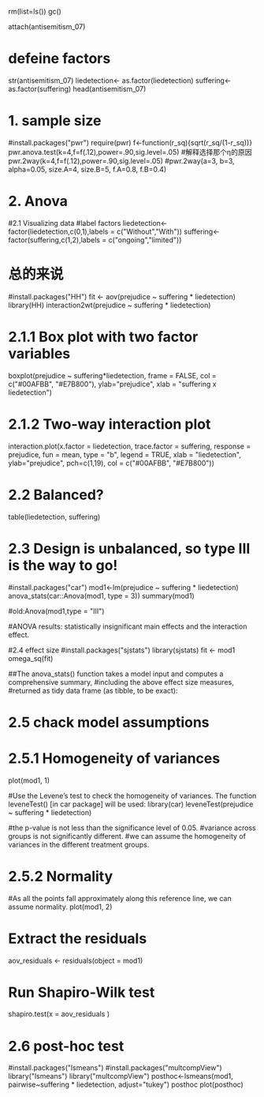 rm(list=ls())
gc()

attach(antisemitism_07)

# defeine factors
str(antisemitism_07)
liedetection<- as.factor(liedetection)
suffering<-as.factor(suffering)
head(antisemitism_07)

# 1. sample size
#install.packages("pwr")
require(pwr)
f<-function(r_sq){sqrt(r_sq/(1-r_sq))}
pwr.anova.test(k=4,f=f(.12),power=.90,sig.level=.05) #解释选择那个η的原因
pwr.2way(k=4,f=f(.12),power=.90,sig.level=.05)
#pwr.2way(a=3, b=3, alpha=0.05, size.A=4, size.B=5, f.A=0.8, f.B=0.4)


# 2. Anova
#2.1 Visualizing data
#label factors
liedetection<- factor(liedetection,c(0,1),labels = c("Without","With"))
suffering<-factor(suffering,c(1,2),labels = c("ongoing","limited"))

# 总的来说
#install.packages("HH") 
fit <- aov(prejudice ~ suffering * liedetection)
library(HH)
interaction2wt(prejudice ~ suffering * liedetection)


# 2.1.1 Box plot with two factor variables
boxplot(prejudice ~ suffering*liedetection, frame = FALSE, 
        col = c("#00AFBB", "#E7B800"), 
        ylab="prejudice",
        xlab = "suffering x liedetection")


# 2.1.2 Two-way interaction plot
interaction.plot(x.factor = liedetection, trace.factor = suffering, 
                 response = prejudice, fun = mean, 
                 type = "b", legend = TRUE, 
                 xlab = "liedetection", ylab="prejudice",
                 pch=c(1,19), col = c("#00AFBB", "#E7B800"))   


# 2.2 Balanced?
table(liedetection, suffering)  

# 2.3 Design is unbalanced, so type III is the way to go!
#install.packages("car")
mod1<-lm(prejudice ~ suffering * liedetection)
anova_stats(car::Anova(mod1, type = 3))
summary(mod1)

#old:Anova(mod1,type = "III") 

#ANOVA results: statistically insignificant main effects and the interaction effect.

#2.4 effect size
#install.packages("sjstats")
library(sjstats)
fit <- mod1
omega_sq(fit)


##The anova_stats() function takes a model input and computes a comprehensive summary,
#including the above effect size measures, 
#returned as tidy data frame (as tibble, to be exact):

# 2.5 chack model assumptions
# 2.5.1 Homogeneity of variances
plot(mod1, 1)

#Use the Levene’s test to check the homogeneity of variances. The function leveneTest() [in car package] will be used:
library(car)
leveneTest(prejudice ~ suffering * liedetection)

#the p-value is not less than the significance level of 0.05. 
#variance across groups is not significantly different. 
#we can assume the homogeneity of variances in the different treatment groups.


# 2.5.2 Normality  
#As all the points fall approximately along this reference line, we can assume normality.
plot(mod1, 2)

# Extract the residuals
aov_residuals <- residuals(object = mod1)
# Run Shapiro-Wilk test
shapiro.test(x = aov_residuals )


# 2.6 post-hoc test
#install.packages("lsmeans")
#install.packages("multcompView")
library("lsmeans")
library("multcompView")
posthoc<-lsmeans(mod1,
                 pairwise~suffering * liedetection,
                 adjust="tukey")
posthoc
plot(posthoc)



